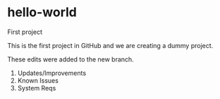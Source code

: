 # hello-world
First project

This is the first project in GitHub and we are creating a dummy project.

These edits were added to the new branch.

1. Updates/Improvements
2. Known Issues
3. System Reqs
